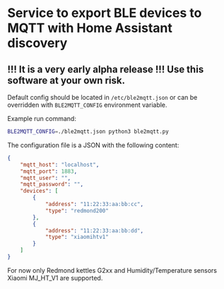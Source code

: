 # Service to export BLE devices to MQTT with Home Assistant discovery

## !!! It is a very early alpha release !!! Use this software at your own risk.

Default config should be located in `/etc/ble2mqtt.json` or 
can be overridden with `BLE2MQTT_CONFIG` environment variable.

Example run command:

```sh 
BLE2MQTT_CONFIG=./ble2mqtt.json python3 ble2mqtt.py
```

The configuration file is a JSON with the following content:

```json
{
    "mqtt_host": "localhost",
    "mqtt_port": 1883,
    "mqtt_user": "",
    "mqtt_password": "",
 	"devices": [
        {
            "address": "11:22:33:aa:bb:cc",
            "type": "redmond200"
        },
		{
            "address": "11:22:33:aa:bb:dd",
            "type": "xiaomihtv1"
        }
    ]
}
```

For now only Redmond kettles G2xx and 
Humidity/Temperature sensors Xiaomi MJ_HT_V1 are supported. 
